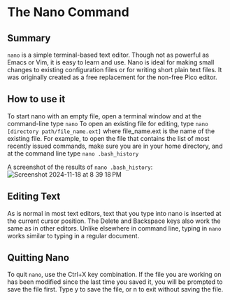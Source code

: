 # The Nano Command

## Summary 
`nano` is a simple terminal-based text editor. Though not as powerful as Emacs or Vim, it is easy to learn and use. Nano is ideal for making small changes to existing configuration files or for writing short plain text files. It was originally created as a free replacement for the non-free Pico editor. 

## How to use it 
To start nano with an empty file, open a terminal window and at the command-line type `nano`
To open an existing file for editing, type `nano [directory path/file_name.ext]` where file_name.ext is the name of the existing file. For example, to open the file that contains the list of most recently issued commands, make sure you are in your home directory, and at the command line type `nano .bash_history`

A screenshot of the results of `nano .bash_history`:
![Screenshot 2024-11-18 at 8 39 18 PM](https://github.com/user-attachments/assets/6eca5b5d-2889-4539-a92a-06de5b9580fa)


## Editing Text
As is normal in most text editors, text that you type into nano is inserted at the current cursor position. The Delete and Backspace keys also work the same as in other editors. Unlike elsewhere in command line, typing in `nano` works similar to typing in a regular document. 


## Quitting Nano
To quit `nano`, use the Ctrl+X key combination. If the file you are working on has been modified since the last time you saved it, you will be prompted to save the file first. Type y to save the file, or n to exit without saving the file.
